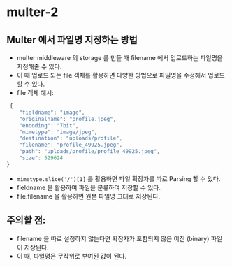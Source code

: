 # multer-2

## Multer 에서 파일명 지정하는 방법 
- multer middleware 의 storage 를 만들 때 filename 에서 업로드하는 파일명을 지정해줄 수 있다. 
- 이 때 업로드 되는 file 객체를 활용하면 다양한 방법으로 파일명을 수정해서 업로드할 수 있다. 
- file 객체 예시: 
```js
 {
    "fieldname": "image",
    "originalname": "profile.jpeg",
    "encoding": "7bit",
    "mimetype": "image/jpeg",
    "destination": "uploads/profile",
    "filename": "profile_49925.jpeg",
    "path": "uploads/profile/profile_49925.jpeg",
    "size": 529624
}
```
- `mimetype.slice('/')[1]` 를 활용하면 파일 확장자를 따로 Parsing 할 수 있다. 
- fieldname 을 활용하여 파일을 분류하여 저장할 수 있다. 
- file.filename 을 활용하면 원본 파일명 그대로 저장된다. 

## 주의할 점: 
- filename 을 따로 설정하지 않는다면 확장자가 포함되지 않은 이진 (binary) 파일이 저장된다. 
- 이 때, 파일명은 무작위로 부여된 값이 된다. 
